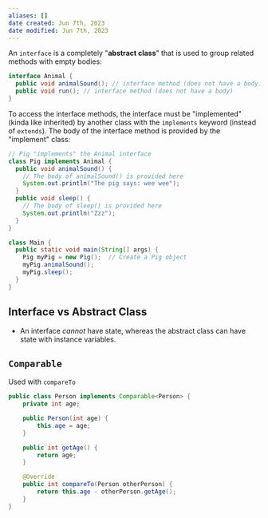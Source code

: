 ```yaml
---
aliases: []
date created: Jun 7th, 2023
date modified: Jun 7th, 2023
---
```

An `interface` is a completely "**abstract class**" that is used to group related methods with empty bodies:

```java
interface Animal {
  public void animalSound(); // interface method (does not have a body)
  public void run(); // interface method (does not have a body)
}
```

To access the interface methods, the interface must be "implemented" (kinda like inherited) by another class with the `implements` keyword (instead of `extends`). The body of the interface method is provided by the "implement" class:

```java
// Pig "implements" the Animal interface
class Pig implements Animal {
  public void animalSound() {
    // The body of animalSound() is provided here
    System.out.println("The pig says: wee wee");
  }
  public void sleep() {
    // The body of sleep() is provided here
    System.out.println("Zzz");
  }
}

class Main {
  public static void main(String[] args) {
    Pig myPig = new Pig();  // Create a Pig object
    myPig.animalSound();
    myPig.sleep();
  }
}
```

## Interface vs Abstract Class
- An interface _cannot_ have state, whereas the abstract class can have state with instance variables.

## `Comparable`
Used with `compareTo`
```java
public class Person implements Comparable<Person> {
    private int age;

    public Person(int age) {
        this.age = age;
    }

    public int getAge() {
        return age;
    }

    @Override
    public int compareTo(Person otherPerson) {
        return this.age - otherPerson.getAge();
    }
}
```